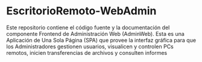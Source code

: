 # EscritorioRemoto-WebAdmin
Este repositorio contiene el código fuente y la documentación del componente Frontend de Administración Web (AdminWeb). Esta es una Aplicación de Una Sola Página (SPA) que provee la interfaz gráfica para que los Administradores gestionen usuarios, visualicen y controlen PCs remotos, inicien transferencias de archivos y consulten informes
